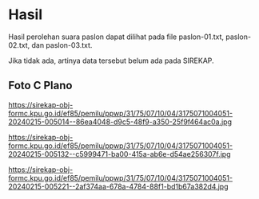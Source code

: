 # Hasil

Hasil perolehan suara paslon dapat dilihat pada file paslon-01.txt, paslon-02.txt, dan paslon-03.txt.

Jika tidak ada, artinya data tersebut belum ada pada SIREKAP.

## Foto C Plano

https://sirekap-obj-formc.kpu.go.id/ef85/pemilu/ppwp/31/75/07/10/04/3175071004051-20240215-005014--86ea4048-d9c5-48f9-a350-25f9f464ac0a.jpg

https://sirekap-obj-formc.kpu.go.id/ef85/pemilu/ppwp/31/75/07/10/04/3175071004051-20240215-005132--c5999471-ba00-415a-ab6e-d54ae256307f.jpg

https://sirekap-obj-formc.kpu.go.id/ef85/pemilu/ppwp/31/75/07/10/04/3175071004051-20240215-005221--2af374aa-678a-4784-88f1-bd1b67a382d4.jpg
